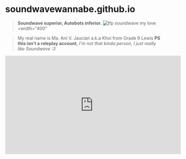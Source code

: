 # soundwavewannabe.github.io
> **Soundwave superior, Autobots inferior.**
![tfp soundwave my love](https%3A%2F%2Fstatic.wikia.nocookie.net%2Ftransformers%2Fimages%2Fd%2Fda%2FProject_Predacon_screenshot_83.jpg)=width="400"





> My real name is Ma. Ani V. Jaucian a.k.a *Khoi* from Grade 9 Lewis
**PS this isn't a roleplay account**, *I'm not that kinda person, I just really like Soundwave :3*



<iframe width="560" height="315" src="https://www.youtube.com/embed/BBJa32lCaaY" title="YouTube video player" frameborder="0" allow="accelerometer; autoplay; clipboard-write; encrypted-media; gyroscope; picture-in-picture" allowfullscreen></iframe>
